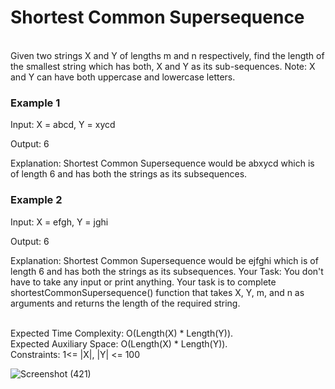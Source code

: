 <h1>Shortest Common Supersequence</h1>

<br>
Given two strings X and Y of lengths m and n respectively, find the length of the smallest string which has both, X and Y as its sub-sequences.
Note: X and Y can have both uppercase and lowercase letters.


<h3>Example 1</h3>

Input:
X = abcd, Y = xycd

Output: 6

Explanation: Shortest Common Supersequence would be abxycd which is of length 6 and has both the strings as its subsequences.


<h3>Example 2</h3>

Input:
X = efgh, Y = jghi

Output: 6

Explanation: Shortest Common Supersequence would be ejfghi which is of length 6 and has both the strings as its subsequences.
Your Task: You don't have to take any input or print anything. Your task is to complete shortestCommonSupersequence() function that takes X, Y, m, and n as arguments and returns the length of the required string.


<br>
Expected Time Complexity: O(Length(X) * Length(Y)). <br>
Expected Auxiliary Space: O(Length(X) * Length(Y)).
<br>
Constraints:
1<= |X|, |Y| <= 100
  
![Screenshot (421)](https://github.com/shanvii/DSA-GFG-Coding-questions/assets/81086303/0351e826-48e9-49a5-ae6c-29b03961179d)
